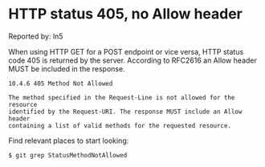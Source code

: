 # HTTP status 405, no Allow header
Reported by: ln5

When using HTTP GET for a POST endpoint or vice versa, HTTP status code 405 is
returned by the server. According to RFC2616 an Allow header MUST be included in
the response.

```
10.4.6 405 Method Not Allowed

The method specified in the Request-Line is not allowed for the resource
identified by the Request-URI. The response MUST include an Allow header
containing a list of valid methods for the requested resource.
```

Find relevant places to start looking:
```
$ git grep StatusMethodNotAllowed
```

